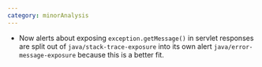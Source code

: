 ```yaml
---
category: minorAnalysis
---
```

* Now alerts about exposing `exception.getMessage()` in servlet responses are split out of `java/stack-trace-exposure` into its own alert `java/error-message-exposure` because this is a better fit. 